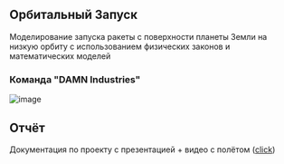 ## Орбитальный Запуск
Моделирование запуска ракеты с поверхности планеты Земли на низкую орбиту с использованием физических законов и математических моделей

### __Команда "DAMN Industries"__
![image](https://github.com/user-attachments/assets/2b77a7e6-305f-40cd-9fe6-0e7ebc7f1e68)


## Отчёт
Документация по проекту c презентацией + видео с полётом ([click](https://drive.google.com/drive/folders/1TxvaabQvy8Fzk76i1mjHPA6FIiI9QGl7?usp=share_link))
